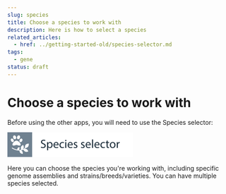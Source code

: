 ```yaml
---
slug: species
title: Choose a species to work with
description: Here is how to select a species
related_articles:
  - href: ../getting-started-old/species-selector.md
tags:
  - gene
status: draft
---
```


# Choose a species to work with

Before using the other apps, you will need to use the Species selector:

![](../../img/id-species-selector.svg)

Here you can choose the species you're working with, including specific genome assemblies and strains/breeds/varieties. You can have multiple species selected.
